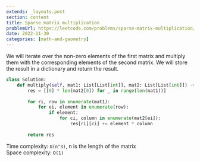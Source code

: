 ```yaml
---
extends: _layouts.post
section: content
title: Sparse matrix multiplication
problemUrl: https://leetcode.com/problems/sparse-matrix-multiplication/
date: 2022-11-30
categories: [math-and-geometry]
---
```


We will iterate over the non-zero elements of the first matrix and multiply them with the corresponding elements of the second matrix. We will store the result in a dictionary and return the result.

```python
class Solution:
    def multiply(self, mat1: List[List[int]], mat2: List[List[int]]) -> List[List[int]]:
        res = [[0] * len(mat2[0]) for _ in range(len(mat1))]
        
        for ri, row in enumerate(mat1):
            for ei, element in enumerate(row):
                if element:
                    for ci, column in enumerate(mat2[ei]):
                        res[ri][ci] += element * column
        
        return res
```

Time complexity: `O(n^3)`, n is the length of the matrix <br/>
Space complexity: `O(1)`